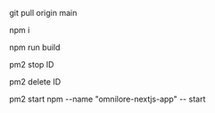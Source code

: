 <!-- How to update the EC2 instance to use the latest version of the repository -->
<!-- Make sure you pass all typechecks. Test with "npx tsc" -->
<!-- Make sure github has the lastest commit on the main branch -->

<!-- Now from the EC2 instance enter the following -->

git pull origin main

npm i

npm run build

<!-- use 'pm2' to see what the ID is of the current server program. use that ID for the following commands -->

pm2 stop ID

pm2 delete ID

pm2 start npm --name "omnilore-nextjs-app" -- start

<!-- now the updates should be refelected immediately on db.omnilore.org -->
